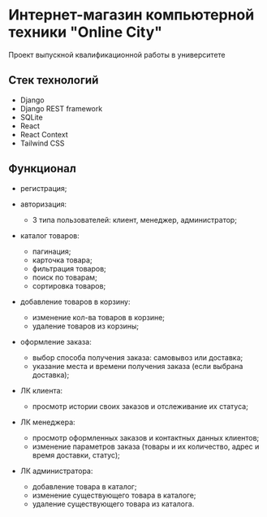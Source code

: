 # Интернет-магазин компьютерной техники "Online City"

Проект выпускной квалификационной работы в университете

## Стек технологий

- Django
- Django REST framework
- SQLite
- React
- React Context
- Tailwind CSS

## Функционал
- регистрация;
  
- авторизация:
    - 3 типа пользователей: клиент, менеджер, администратор;
- каталог товаров:
    - пагинация;
    - карточка товара;
    - фильтрация товаров;
    - поиск по товарам;
    - сортировка товаров;
- добавление товаров в корзину:
    - изменение кол-ва товаров в корзине;
    - удаление товаров из корзины;
- оформление заказа:
    - выбор способа получения заказа: самовывоз или доставка;
    - указание места и времени получения заказа (если выбрана доставка);
- ЛК клиента:
    - просмотр истории своих заказов и отслеживание их статуса;
- ЛК менеджера:
    - просмотр оформленных заказов и контактных данных клиентов;
    - изменение параметров заказа (товары и их количество, адрес и время доставки, статус);
- ЛК администратора:
    - добавление товара в каталог;
    - изменение существующего товара в каталоге;
    - удаление существующего товара из каталога.
